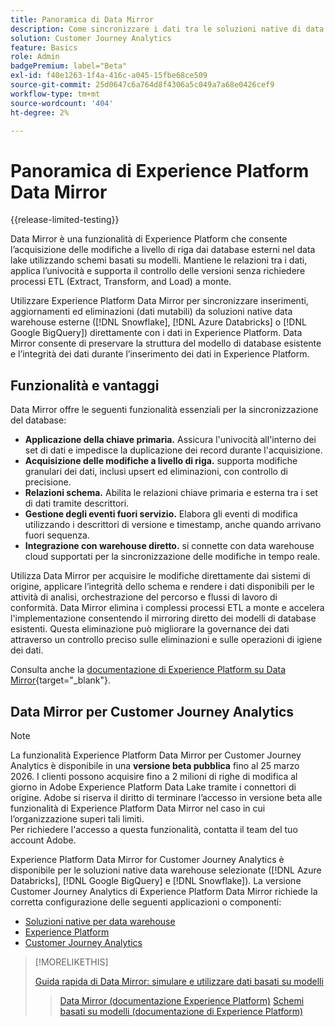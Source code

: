 ```yaml
---
title: Panoramica di Data Mirror
description: Come sincronizzare i dati tra le soluzioni native di data warehouse e Customer Journey Analytics
solution: Customer Journey Analytics
feature: Basics
role: Admin
badgePremium: label="Beta"
exl-id: f40e1263-1f4a-416c-a045-15fbe68ce509
source-git-commit: 25d0647c6a764d8f4306a5c049a7a68e0426cef9
workflow-type: tm+mt
source-wordcount: '404'
ht-degree: 2%

---
```


# Panoramica di Experience Platform Data Mirror

{{release-limited-testing}}

Data Mirror è una funzionalità di Experience Platform che consente l’acquisizione delle modifiche a livello di riga dai database esterni nel data lake utilizzando schemi basati su modelli. Mantiene le relazioni tra i dati, applica l’univocità e supporta il controllo delle versioni senza richiedere processi ETL (Extract, Transform, and Load) a monte.

Utilizzare Experience Platform Data Mirror per sincronizzare inserimenti, aggiornamenti ed eliminazioni (dati mutabili) da soluzioni native data warehouse esterne ([!DNL Snowflake], [!DNL Azure Databricks] o [!DNL Google BigQuery]) direttamente con i dati in Experience Platform. Data Mirror consente di preservare la struttura del modello di database esistente e l’integrità dei dati durante l’inserimento dei dati in Experience Platform.

## Funzionalità e vantaggi

Data Mirror offre le seguenti funzionalità essenziali per la sincronizzazione del database:

* **Applicazione della chiave primaria.** Assicura l&#39;univocità all&#39;interno dei set di dati e impedisce la duplicazione dei record durante l&#39;acquisizione.
* **Acquisizione delle modifiche a livello di riga.** supporta modifiche granulari dei dati, inclusi upsert ed eliminazioni, con controllo di precisione.
* **Relazioni schema.** Abilita le relazioni chiave primaria e esterna tra i set di dati tramite descrittori.
* **Gestione degli eventi fuori servizio.** Elabora gli eventi di modifica utilizzando i descrittori di versione e timestamp, anche quando arrivano fuori sequenza.
* **Integrazione con warehouse diretto.** si connette con data warehouse cloud supportati per la sincronizzazione delle modifiche in tempo reale.

Utilizza Data Mirror per acquisire le modifiche direttamente dai sistemi di origine, applicare l’integrità dello schema e rendere i dati disponibili per le attività di analisi, orchestrazione del percorso e flussi di lavoro di conformità. Data Mirror elimina i complessi processi ETL a monte e accelera l&#39;implementazione consentendo il mirroring diretto dei modelli di database esistenti. Questa eliminazione può migliorare la governance dei dati attraverso un controllo preciso sulle eliminazioni e sulle operazioni di igiene dei dati.

Consulta anche la [documentazione di Experience Platform su Data Mirror](https://experienceleague.adobe.com/en/docs/experience-platform/xdm/data-mirror/overview){target="_blank"}.

## Data Mirror per Customer Journey Analytics

>[!NOTE]
>
>La funzionalità Experience Platform Data Mirror per Customer Journey Analytics è disponibile in una **versione beta pubblica** fino al 25 marzo 2026. I clienti possono acquisire fino a 2 milioni di righe di modifica al giorno in Adobe Experience Platform Data Lake tramite i connettori di origine. Adobe si riserva il diritto di terminare l’accesso in versione beta alle funzionalità di Experience Platform Data Mirror nel caso in cui l’organizzazione superi tali limiti. <br/>Per richiedere l&#39;accesso a questa funzionalità, contatta il team del tuo account Adobe.
>

Experience Platform Data Mirror for Customer Journey Analytics è disponibile per le soluzioni native data warehouse selezionate ([!DNL Azure Databricks], [!DNL Google BigQuery] e [!DNL Snowflake]). La versione Customer Journey Analytics di Experience Platform Data Mirror richiede la corretta configurazione delle seguenti applicazioni o componenti:

* [Soluzioni native per data warehouse](datawarehouse.md)
* [Experience Platform](aep.md)
* [Customer Journey Analytics](cja.md)

>[!MORELIKETHIS]
>
>[Guida rapida di Data Mirror: simulare e utilizzare dati basati su modelli](model-based.md)
>>[Data Mirror (documentazione Experience Platform)](https://experienceleague.adobe.com/en/docs/experience-platform/xdm/data-mirror/overview)
>>[Schemi basati su modelli (documentazione di Experience Platform)](https://experienceleague.adobe.com/en/docs/experience-platform/xdm/schema/model-based)
